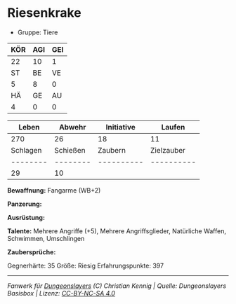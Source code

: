 # Riesenkrake  
- Gruppe: Tiere  

| KÖR | AGI | GEI |  
| --- | --- | --- |  
| 22  | 10  | 1   |
| ST  | BE  | VE  |  
| 5   | 8   | 0   |
| HÄ  | GE  | AU  |  
| 4   | 0   | 0   |


| Leben    | Abwehr   | Initiative | Laufen     |
| -------- | -------- | ---------- | ---------- |
| 270      | 26       | 18         | 11         |
| Schlagen | Schießen | Zaubern    | Zielzauber |
| -------- | -------- | ---------- | ---------- |
| 29       | 10       |            |            |

**Bewaffnung:**
Fangarme (WB+2)

**Panzerung:**


**Ausrüstung:**


**Talente:**
Mehrere Angriffe (+5), Mehrere Angriffsglieder, Natürliche Waffen, Schwimmen, Umschlingen

**Zaubersprüche:**


Gegnerhärte: 35
Größe: Riesig
Erfahrungspunkte: 397



___
*Fanwerk für [Dungeonslayers](https://www.dungeonslayers.net/) (C) Christian Kennig | Quelle: Dungeonslayers Basisbox | Lizenz: [CC-BY-NC-SA 4.0](https://creativecommons.org/licenses/by-nc-sa/4.0/deed.de)*